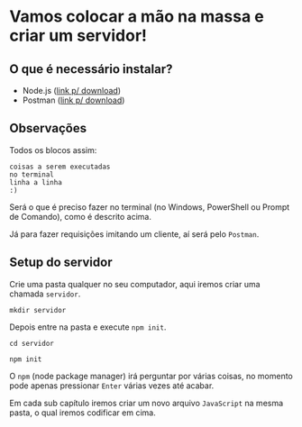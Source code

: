 # Vamos colocar a mão na massa e criar um servidor!

## O que é necessário instalar?

- Node.js ([link p/ download](https://nodejs.org/en/))
- Postman ([link p/ download](https://www.getpostman.com/downloads/))

## Observações

Todos os blocos assim:

```
coisas a serem executadas
no terminal
linha a linha
:)
```

Será o que é preciso fazer no terminal (no Windows, PowerShell ou Prompt de Comando), como é descrito acima.

Já para fazer requisições imitando um cliente, aí será pelo `Postman`.

## Setup do servidor

Crie uma pasta qualquer no seu computador, aqui iremos criar uma chamada `servidor`.

```shell
mkdir servidor
```

Depois entre na pasta e execute `npm init`.

```shell
cd servidor

npm init
```

O `npm` (node package manager) irá perguntar por várias coisas, no momento pode apenas pressionar `Enter` várias vezes até acabar.

Em cada sub capítulo iremos criar um novo arquivo `JavaScript` na mesma pasta, o qual iremos codificar em cima.
